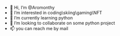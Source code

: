 - 👋 Hi, I’m @Aromonthy
- 👀 I’m interested in coding\skiing\gaming\NFT 
- 🌱 I’m currently learning python
- 💞️ I’m looking to collaborate on some python project
- 📫 you can reach me by mail

<!---
Aromonthy/Aromonthy is a ✨ special ✨ repository because its `README.md` (this file) appears on your GitHub profile.
You can click the Preview link to take a look at your changes.
--->
